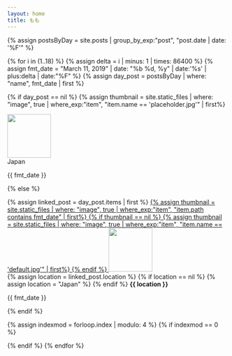 ```yaml
---
layout: home
title: もも
---
```


<div class="container">

{% assign postsByDay = 
site.posts | group_by_exp:"post", "post.date | date: '%F'" %}
<div class="row">


{% for i in (1..18) %}
{% assign delta = i | minus: 1 | times: 86400 %}
{% assign fmt_date = "March 11, 2019" | date: "%b %d, %y" | date:'%s' | plus:delta | date:"%F" %}
{% assign day_post = postsByDay | where: "name", fmt_date | first %}

{% if day_post == nil %}
{% assign thumbnail = site.static_files | where: "image", true | where_exp:"item", "item.name  == 'placeholder.jpg'" | first%}
<div class="col d3 card">
<img src="{{ thumbnail.path }}" class="_blur _width100 " height="100px">
<div class="-content _alignCenter">
Japan
<p>
{{ fmt_date }}<br>
</p>
</div>
</div>

{% else %}
<div class="col d3 card">
{% assign linked_post =  day_post.items | first %}
<a href="{{ linked_post.url }}">
{% assign thumbnail = site.static_files | where: "image", true | where_exp:"item", "item.path contains fmt_date" | first%}
{% if thumbnail == nil %}
    {% assign thumbnail = site.static_files | where: "image", true | where_exp:"item", "item.name  == 'default.jpg'" | first%}
{% endif %}
<img src="{{ thumbnail.path }}" class="_width100" height="100px">
</a>
<div class="-content _alignCenter">
{% assign location = linked_post.location %}
{% if location == nil %}
    {% assign location = "Japan" %}
{% endif %}
<strong>{{ location }}</strong>
<p>
{{ fmt_date }}
</p>
</div>
</div>

{% endif %}

{% assign indexmod = forloop.index | modulo: 4 %}
{% if indexmod == 0 %}</div><div class="row">{% endif %}
{% endfor %}
</div>

</div>
